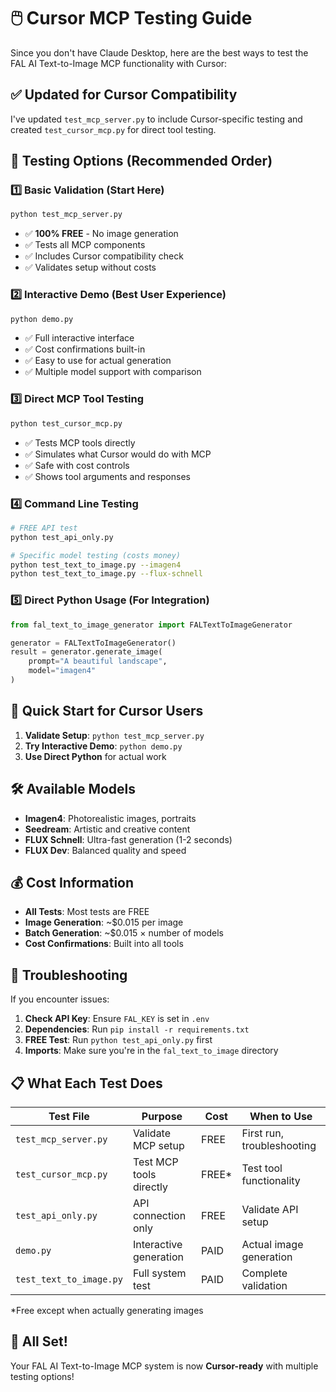 # 🖱️ Cursor MCP Testing Guide

Since you don't have Claude Desktop, here are the best ways to test the FAL AI Text-to-Image MCP functionality with Cursor:

## ✅ Updated for Cursor Compatibility

I've updated `test_mcp_server.py` to include Cursor-specific testing and created `test_cursor_mcp.py` for direct tool testing.

## 🧪 Testing Options (Recommended Order)

### 1️⃣ **Basic Validation** (Start Here)
```bash
python test_mcp_server.py
```
- ✅ **100% FREE** - No image generation
- ✅ Tests all MCP components 
- ✅ Includes Cursor compatibility check
- ✅ Validates setup without costs

### 2️⃣ **Interactive Demo** (Best User Experience)
```bash
python demo.py
```
- ✅ Full interactive interface
- ✅ Cost confirmations built-in
- ✅ Easy to use for actual generation
- ✅ Multiple model support with comparison

### 3️⃣ **Direct MCP Tool Testing**
```bash
python test_cursor_mcp.py
```
- ✅ Tests MCP tools directly
- ✅ Simulates what Cursor would do with MCP
- ✅ Safe with cost controls
- ✅ Shows tool arguments and responses

### 4️⃣ **Command Line Testing**
```bash
# FREE API test
python test_api_only.py

# Specific model testing (costs money)
python test_text_to_image.py --imagen4
python test_text_to_image.py --flux-schnell
```

### 5️⃣ **Direct Python Usage** (For Integration)
```python
from fal_text_to_image_generator import FALTextToImageGenerator

generator = FALTextToImageGenerator()
result = generator.generate_image(
    prompt="A beautiful landscape", 
    model="imagen4"
)
```

## 🎯 Quick Start for Cursor Users

1. **Validate Setup**: `python test_mcp_server.py`
2. **Try Interactive Demo**: `python demo.py`
3. **Use Direct Python** for actual work

## 🛠️ Available Models

- **Imagen4**: Photorealistic images, portraits
- **Seedream**: Artistic and creative content  
- **FLUX Schnell**: Ultra-fast generation (1-2 seconds)
- **FLUX Dev**: Balanced quality and speed

## 💰 Cost Information

- **All Tests**: Most tests are FREE
- **Image Generation**: ~$0.015 per image
- **Batch Generation**: ~$0.015 × number of models
- **Cost Confirmations**: Built into all tools

## 🔧 Troubleshooting

If you encounter issues:

1. **Check API Key**: Ensure `FAL_KEY` is set in `.env`
2. **Dependencies**: Run `pip install -r requirements.txt`
3. **FREE Test**: Run `python test_api_only.py` first
4. **Imports**: Make sure you're in the `fal_text_to_image` directory

## 📋 What Each Test Does

| Test File | Purpose | Cost | When to Use |
|-----------|---------|------|-------------|
| `test_mcp_server.py` | Validate MCP setup | FREE | First run, troubleshooting |
| `test_cursor_mcp.py` | Test MCP tools directly | FREE* | Test tool functionality |
| `test_api_only.py` | API connection only | FREE | Validate API setup |
| `demo.py` | Interactive generation | PAID | Actual image generation |
| `test_text_to_image.py` | Full system test | PAID | Complete validation |

*Free except when actually generating images

## 🎉 All Set!

Your FAL AI Text-to-Image MCP system is now **Cursor-ready** with multiple testing options! 
